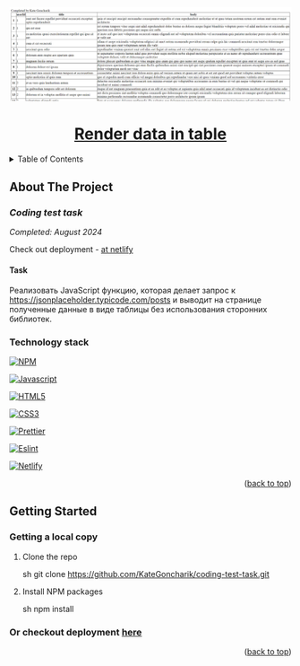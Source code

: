 <a name="readme-top"></a>

<div align="center">
  <a href=''>
  <img src='./src/assets/img/result.png'>
    <h1 align="center">Render data in table</h1>
  </a>
</div>

<!-- TABLE OF CONTENTS -->
<details>
  <summary>Table of Contents</summary>
  <ol>
    <li>
      <a href="#about-the-project">About The Project</a>
      <ul>
        <li><a href="#technology-stack">Technology stack</a></li>
      </ul>
    </li>
    <li>
      <a href="#getting-started">Getting Started</a>
      <ul>
       <li><a href="#installation">Installation</a></li>
      </ul>
    </li>

  </ol>
</details>

<!-- ABOUT THE PROJECT -->

## About The Project

### _Coding test task_

_Completed: August 2024_

Check out deployment - [at netlify](https://practice-2-table-generation.netlify.app/)

#### Task

Реализовать JavaScript функцию, которая делает запрос к <https://jsonplaceholder.typicode.com/posts> и выводит на странице полученные данные в виде таблицы без использования сторонних библиотек.

### Technology stack

[![NPM][NPM]][NPM-url]

[![Javascript][Javascript]][Javascript-url]

[![HTML5][HTML5]][HTML5-url]

[![CSS3][CSS3]][CSS3-url]

[![Prettier][Prettier]][Prettier-url]

[![Eslint][Eslint]][Eslint-url]

[![Netlify][Netlify]][Netlify-url]

<p align="right">(<a href="#readme-top">back to top</a>)</p>

<!-- GETTING STARTED -->

## Getting Started

### Getting a local copy

1. Clone the repo

   sh
   git clone <https://github.com/KateGoncharik/coding-test-task.git>

2. Install NPM packages

   sh
   npm install

### Or checkout deployment [here](https://github.com/KateGoncharik/coding-test-task.git)

<p align="right">(<a href="#readme-top">back to top</a>)</p>

[NPM]: https://img.shields.io/badge/NPM-%23CB3837.svg?style=for-the-badge&logo=npm&logoColor=white
[NPM-url]: https://www.npmjs.com
[HTML5]: https://img.shields.io/badge/html5-%23E34F26.svg?style=for-the-badge&logo=html5&logoColor=white
[HTML5-url]: https://html.com/html5/
[Prettier]: https://img.shields.io/badge/prettier-1A2C34?style=for-the-badge&logo=prettier&logoColor=F7BA3E
[Prettier-url]: https://prettier.io/
[Eslint]: https://img.shields.io/badge/eslint-3A33D1?style=for-the-badge&logo=eslint&logoColor=white
[Eslint-url]: https://eslint.org/
[CSS3]: https://img.shields.io/badge/CSS3-1572B6?style=for-the-badge&logo=css3&logoColor=white
[CSS3-url]: https://ru.wikipedia.org/wiki/CSS
[Javascript]: https://img.shields.io/badge/JavaScript-323330?style=for-the-badge&logo=javascript&logoColor=F7DF1E
[Javascript-url]: https://developer.mozilla.org/en-US/docs/Learn/JavaScript/First_steps/What_is_JavaScript
[Netlify]: https://img.shields.io/badge/netlify-%23000000.svg?style=for-the-badge&logo=netlify&logoColor=#00C7B7
[Netlify-url]: https://www.netlify.com/
